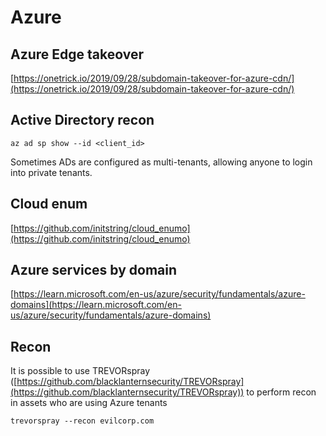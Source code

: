# Azure

## Azure Edge takeover

[https://onetrick.io/2019/09/28/subdomain-takeover-for-azure-cdn/](https://onetrick.io/2019/09/28/subdomain-takeover-for-azure-cdn/)

## Active Directory recon

`az ad sp show --id <client_id>`

Sometimes ADs are configured as multi-tenants, allowing anyone to login into private tenants.

## Cloud enum

[https://github.com/initstring/cloud_enumo](https://github.com/initstring/cloud_enumo)

## Azure services by domain

[https://learn.microsoft.com/en-us/azure/security/fundamentals/azure-domains](https://learn.microsoft.com/en-us/azure/security/fundamentals/azure-domains)

## Recon

It is possible to use TREVORspray ([https://github.com/blacklanternsecurity/TREVORspray](https://github.com/blacklanternsecurity/TREVORspray)) to perform recon in assets who are using Azure tenants

```
trevorspray --recon evilcorp.com
```